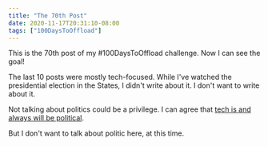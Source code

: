 ```yaml
---
title: "The 70th Post"
date: 2020-11-17T20:31:10-08:00
tags: ["100DaysToOffload"]
---
```

This is the 70th post of my #100DaysToOffload challenge. Now I can see the goal!

The last 10 posts were mostly tech-focused. While I've watched the presidential election in the States, I didn't write about it. I don't want to write about it.

Not talking about politics could be a privilege. I can agree that [tech is and always will be political](https://twitter.com/rustlang/status/1267519582505512960).

But I don't want to talk about politic here, at this time.

